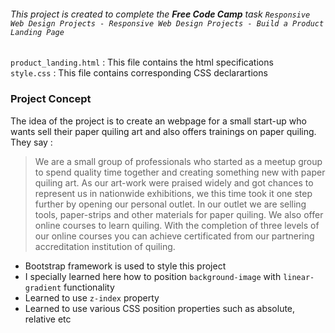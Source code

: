 ###### This project is created to complete the **Free Code Camp** task `Responsive Web Design Projects - Responsive Web Design Projects - Build a Product Landing Page` 
`product_landing.html` : This file contains the html specifications  
`style.css` : This file contains corresponding CSS declarartions
### Project Concept
The idea of the project is to create an webpage for a small start-up who wants sell their paper quiling art and also offers trainings on
paper quiling. They say :
> We are a small group of professionals who started as a meetup group to spend quality time together and creating something new with paper quiling art.
> As our art-work were praised widely and got chances to represent us in nationwide exhibitions, we this time took it one step further by opening our personal outlet.
> In our outlet we are selling tools, paper-strips and other materials for paper quiling. We also offer online courses to learn quiling.
> With the completion of three levels of our online courses you can achieve certificated from our partnering accreditation institution of quiling.
- Bootstrap framework is used to style this project
- I specially learned here how to position `background-image` with `linear-gradient` functionality
- Learned to use `z-index` property
- Learned to use various CSS position properties such as absolute, relative etc
